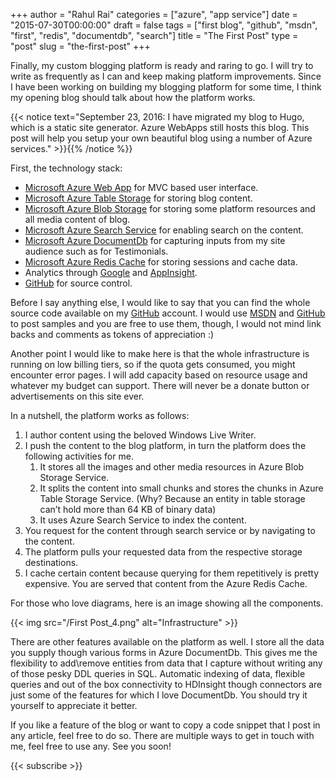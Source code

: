 ﻿+++
author = "Rahul Rai"
categories = ["azure", "app service"]
date = "2015-07-30T00:00:00"
draft = false
tags = ["first blog", "github", "msdn", "first", "redis", "documentdb", "search"]
title = "The First Post"
type = "post"
slug = "the-first-post"
+++

Finally, my custom blogging platform is ready and raring to go. I will try to write as frequently as I can and keep making platform improvements. Since I have been working on building my blogging platform for some time, I think my opening blog should talk about how the platform works.

{{< notice text="September 23, 2016: I have migrated my blog to Hugo, which is a static site generator. Azure WebApps still hosts this blog. This post will help you setup your own beautiful blog using a number of Azure services." >}}{{% /notice %}}

First, the technology stack:

- [Microsoft Azure Web App](http://azure.microsoft.com/en-us/) for MVC based user interface.
- [Microsoft Azure Table Storage](https://azure.microsoft.com/en-in/documentation/articles/storage-table-design-guide/) for storing blog content.
- [Microsoft Azure Blob Storage](https://azure.microsoft.com/en-in/documentation/articles/storage-dotnet-how-to-use-blobs/) for storing some platform resources and all media content of blog.
- [Microsoft Azure Search Service](http://azure.microsoft.com/en-in/services/search/) for enabling search on the content.
- [Microsoft Azure DocumentDb](http://azure.microsoft.com/en-in/services/documentdb/) for capturing inputs from my site audience such as for Testimonials.
- [Microsoft Azure Redis Cache](http://azure.microsoft.com/en-in/services/cache/) for storing sessions and cache data.
- Analytics through [Google](http://www.google.co.in/analytics/) and [AppInsight](https://azure.microsoft.com/en-us/documentation/articles/app-insights-get-started/).
- [GitHub](https://github.com/rahulrai-in) for source control.

Before I say anything else, I would like to say that you can find the whole source code available on my [GitHub](https://github.com/rahulrai-in) account. I would use [MSDN](https://social.msdn.microsoft.com/profile/rahul.rai/) and [GitHub](https://github.com/rahulrai-in) to post samples and you are free to use them, though, I would not mind link backs and comments as tokens of appreciation :)

Another point I would like to make here is that the whole infrastructure is running on low billing tiers, so if the quota gets consumed, you might encounter error pages. I will add capacity based on resource usage and whatever my budget can support. There will never be a donate button or advertisements on this site ever.

In a nutshell, the platform works as follows:

1.  I author content using the beloved Windows Live Writer.
2.  I push the content to the blog platform, in turn the platform does the following activities for me.
    1.  It stores all the images and other media resources in Azure Blob Storage Service.
    2.  It splits the content into small chunks and stores the chunks in Azure Table Storage Service. (Why? Because an entity in table storage can’t hold more than 64 KB of binary data)
    3.  It uses Azure Search Service to index the content.
3.  You request for the content through search service or by navigating to the content.
4.  The platform pulls your requested data from the respective storage destinations.
5.  I cache certain content because querying for them repetitively is pretty expensive. You are served that content from the Azure Redis Cache.

For those who love diagrams, here is an image showing all the components.

{{< img src="/First Post_4.png" alt="Infrastructure" >}}

There are other features available on the platform as well. I store all the data you supply though various forms in Azure DocumentDb. This gives me the flexibility to add\remove entities from data that I capture without writing any of those pesky DDL queries in SQL. Automatic indexing of data, flexible queries and out of the box connectivity to HDInsight though connectors are just some of the features for which I love DocumentDb. You should try it yourself to appreciate it better.

If you like a feature of the blog or want to copy a code snippet that I post in any article, feel free to do so. There are multiple ways to get in touch with me, feel free to use any. See you soon!

{{< subscribe >}}
